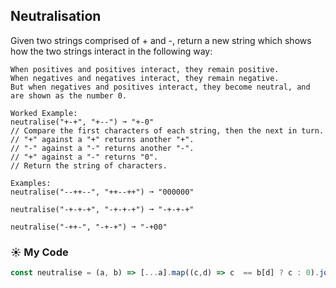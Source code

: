 ## Neutralisation

Given two strings comprised of + and -, return a new string which shows how the two strings interact in the following way:
```
When positives and positives interact, they remain positive.
When negatives and negatives interact, they remain negative.
But when negatives and positives interact, they become neutral, and are shown as the number 0.

Worked Example:
neutralise("+-+", "+--") ➞ "+-0"
// Compare the first characters of each string, then the next in turn.
// "+" against a "+" returns another "+".
// "-" against a "-" returns another "-".
// "+" against a "-" returns "0".
// Return the string of characters.

Examples:
neutralise("--++--", "++--++") ➞ "000000"

neutralise("-+-+-+", "-+-+-+") ➞ "-+-+-+"

neutralise("-++-", "-+-+") ➞ "-+00"
```
### :sunny: My Code
```js
const neutralise = (a, b) => [...a].map((c,d) => c  == b[d] ? c : 0).join('');
```

